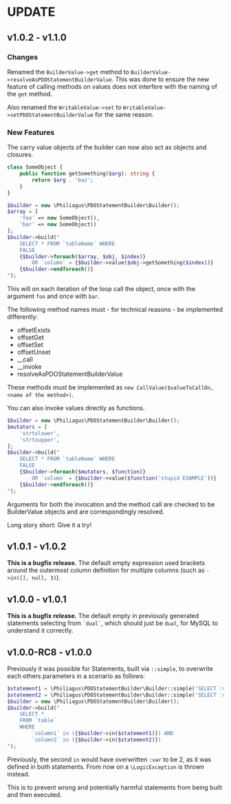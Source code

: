 # UPDATE

## v1.0.2 - v1.1.0

### Changes

Renamed the `BuilderValue->get` method to `BuilderValue->resolveAsPDOStatementBuilderValue`. This was done to ensure the
new feature of calling methods on values does not interfere with the naming of the `get` method.

Also renamed the `WritableValue->set` to `WritableValue->setPDOStatementBuilderValue` for the same reason.

### New Features

The carry value objects of the builder can now also act as objects and closures.

```php
class SomeObject {
    public function getSomething($arg): string {
        return $arg . 'baz';
    }
}

$builder = new \Philiagus\PDOStatementBuilder\Builder();
$array = [
    'foo' => new SomeObject(),
    'bar' => new SomeObject()
];
$builder->build("
    SELECT * FROM `tableName` WHERE
    FALSE
    {$builder->foreach($array, $obj, $index)}
        OR `column` = {$builder->value($obj->getSomething($index))}
    {$builder->endforeach()}
");
```

This will on each iteration of the loop call the object, once with the argument `foo` and once with `bar`.

The following method names must - for technical reasons - be implemented differently:

- offsetExists
- offsetGet
- offsetSet
- offsetUnset
- __call
- __invoke
- resolveAsPDOStatementBuilderValue

These methods must be implemented as `new CallValue($valueToCallOn, <name of the method>)`.

You can also invoke values directly as functions.

```php
$builder = new \Philiagus\PDOStatementBuilder\Builder();
$mutators = [
    'strtolower',
    'strtoupper',
];
$builder->build("
    SELECT * FROM `tableName` WHERE
    FALSE
    {$builder->foreach($mutators, $function)}
        OR `column` = {$builder->value($function('stupid EXAMPLE'))}
    {$builder->endforeach()}
");
```

Arguments for both the invocation and the method call are checked to be BuilderValue objects and are correspondingly
resolved.

Long story short: Give it a try!

## v1.0.1 - v1.0.2

**This is a bugfix release.** The default empty expression used brackets around the outermost column definition for
multiple columns (such as `->in([], null, 3)`).

## v1.0.0 - v1.0.1

**This is a bugfix release.** The default empty in previously generated statements selecting from `` `dual` ``, which
should just be `dual`, for MySQL to understand it correctly.

## v1.0.0-RC8 - v1.0.0

Previously it was possible for Statements, built via `::simple`, to overwrite each others parameters in a scenario as follows:

```php
$statement1 = \Philiagus\PDOStatementBuilder\Builder::simple('SELECT :var', [':var' => 1]);
$statement2 = \Philiagus\PDOStatementBuilder\Builder::simple('SELECT :var', [':var' => 2]);
$builder = new \Philiagus\PDOStatementBuilder\Builder();
$builder->build("
    SELECT *
    FROM `table`
    WHERE 
        `column1` in ({$builder->in($statement1)}) AND
        `column2` in ({$builder->in($statement2)})
");
```

Previously, the second `in` would have overwritten `:var` to be 2, as it was defined in both statements. From now on a `\LogicException` is thrown instead.

This is to prevent wrong and potentially harmful statements from being built and then executed.